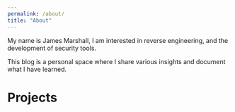 ```yaml
---
permalink: /about/
title: "About"
---
```


My name is James Marshall, I am interested in reverse engineering, and the development of security tools.

This blog is a personal space where I share various insights and document what I have learned.

# Projects





